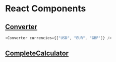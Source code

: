 # React Components 
## [Converter](./src/converter.js)
```js
<Converter currencies={["USD", "EUR", "GBP"]} />
```

## [CompleteCalculator](./src/calculator.js)
